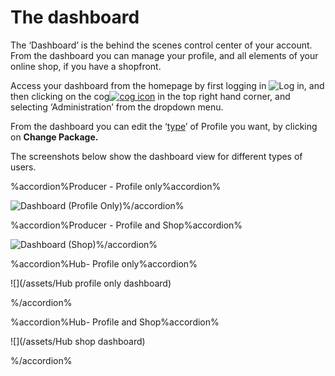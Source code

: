 # The dashboard

The ‘Dashboard’ is the behind the scenes control center of your account. From the dashboard you can manage your profile, and all elements of your online shop, if you have a shopfront.

Access your dashboard from the homepage by first logging in ![](https://openfoodnetwork.org/wp-content/uploads/2015/05/Log-In.png "Log in"), and then clicking on the cog[![](https://openfoodnetwork.org/wp-content/uploads/2015/05/Cog.png "cog icon")](https://openfoodnetwork.org/wp-content/uploads/2015/05/Cog.png) in the top right hand corner, and selecting ‘Administration’ from the dropdown menu.

From the dashboard you can edit the ‘[type](/producer-profile-types.md)’ of Profile you want, by clicking on **Change Package.**

The screenshots below show the dashboard view for different types of users.



%accordion%Producer - Profile only%accordion%



![](https://openfoodnetwork.org/wp-content/uploads/2015/05/Dashboard-Profile-Only.png "Dashboard \(Profile Only\)")%/accordion%



%accordion%Producer - Profile and Shop%accordion%



![](https://openfoodnetwork.org/wp-content/uploads/2015/05/Dashboard-Shop.png "Dashboard \(Shop\)")%/accordion%



%accordion%Hub- Profile only%accordion%



![](/assets/Hub profile only dashboard)

%/accordion%



%accordion%Hub- Profile and Shop%accordion%



![](/assets/Hub shop dashboard)

%/accordion%



